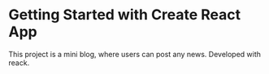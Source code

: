 # Getting Started with Create React App

This project is a mini blog, where users can post any news. Developed with reack.
